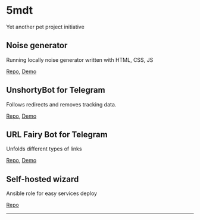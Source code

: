 # 5mdt

Yet another pet project initiative

## Noise generator

Running locally noise generator written with HTML, CSS, JS

[Repo](https://github.com/5mdt/noise), [Demo](https://5mdt.github.io/noise/)

## UnshortyBot for Telegram

Follows redirects and removes tracking data.

[Repo](https://github.com/5mdt/unshortybot), [Demo](https://t.me/unshortybot)


## URL Fairy Bot for Telegram

Unfolds different types of links

[Repo](https://github.com/5mdt/url-fairy-bot), [Demo](https://t.me/URLFairyBot)

## Self-hosted wizard

Ansible role for easy services deploy

[Repo](https://github.com/5mdt/selfhosted-wizard)

---
